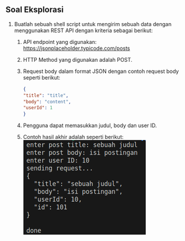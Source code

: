 ## Soal Eksplorasi 

1. Buatlah sebuah shell script untuk mengirim sebuah data dengan menggunakan REST API dengan kriteria sebagai berikut:
    1. API endpoint yang digunakan: https://jsonplaceholder.typicode.com/posts
    2. HTTP Method yang digunakan adalah POST.
    3. Request body dalam format JSON dengan contoh request body seperti berikut: 
        ```json
        {
        "title": "title",
        "body": "content",
        "userId": 1
        }
        ```
    
    4. Pengguna dapat memasukkan judul, body dan user ID.
    5. Contoh hasil akhir adalah seperti berikut:\
        ![alt text](image.png)